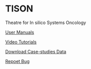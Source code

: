 
# TISON

Theatre for In silico Systems Oncology

[User Manuals](https://tison.lums.edu.pk/Home/Manual)

[Video Tutorials](https://www.youtube.com/channel/UCYauPMpf6zfAt4agNMY7K1Q/playlists)

[Download Case-studies Data](https://mega.nz/folder/Y3pzFbIA#_EUJqPFqJSl51HxhmpqBPg)

[Repoet Bug](https://github.com/BIRL/TISON/issues)

